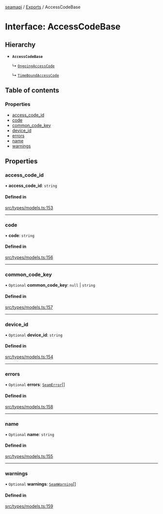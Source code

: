 [seamapi](../README.md) / [Exports](../modules.md) / AccessCodeBase

# Interface: AccessCodeBase

## Hierarchy

- **`AccessCodeBase`**

  ↳ [`OngoingAccessCode`](OngoingAccessCode.md)

  ↳ [`TimeBoundAccessCode`](TimeBoundAccessCode.md)

## Table of contents

### Properties

- [access\_code\_id](AccessCodeBase.md#access_code_id)
- [code](AccessCodeBase.md#code)
- [common\_code\_key](AccessCodeBase.md#common_code_key)
- [device\_id](AccessCodeBase.md#device_id)
- [errors](AccessCodeBase.md#errors)
- [name](AccessCodeBase.md#name)
- [warnings](AccessCodeBase.md#warnings)

## Properties

### access\_code\_id

• **access\_code\_id**: `string`

#### Defined in

[src/types/models.ts:153](https://github.com/seamapi/javascript/blob/main/src/types/models.ts#L153)

___

### code

• **code**: `string`

#### Defined in

[src/types/models.ts:156](https://github.com/seamapi/javascript/blob/main/src/types/models.ts#L156)

___

### common\_code\_key

• `Optional` **common\_code\_key**: ``null`` \| `string`

#### Defined in

[src/types/models.ts:157](https://github.com/seamapi/javascript/blob/main/src/types/models.ts#L157)

___

### device\_id

• `Optional` **device\_id**: `string`

#### Defined in

[src/types/models.ts:154](https://github.com/seamapi/javascript/blob/main/src/types/models.ts#L154)

___

### errors

• `Optional` **errors**: [`SeamError`](SeamError.md)[]

#### Defined in

[src/types/models.ts:158](https://github.com/seamapi/javascript/blob/main/src/types/models.ts#L158)

___

### name

• `Optional` **name**: `string`

#### Defined in

[src/types/models.ts:155](https://github.com/seamapi/javascript/blob/main/src/types/models.ts#L155)

___

### warnings

• `Optional` **warnings**: [`SeamWarning`](SeamWarning.md)[]

#### Defined in

[src/types/models.ts:159](https://github.com/seamapi/javascript/blob/main/src/types/models.ts#L159)
